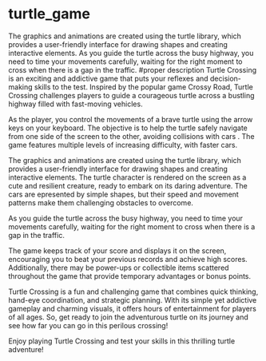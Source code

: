 # turtle_game
The graphics and animations are created using the turtle library, which provides a user-friendly interface for drawing shapes and creating interactive elements.  As you guide the turtle across the busy highway, you need to time your movements carefully, waiting for the right moment to cross when there is a gap in the traffic.
#proper description
Turtle Crossing is an exciting and addictive game that puts your reflexes and decision-making skills to the test. Inspired by the popular game Crossy Road, Turtle Crossing challenges players to guide a courageous turtle across a bustling highway filled with fast-moving vehicles.

As the player, you control the movements of a brave turtle using the arrow keys on your keyboard. The objective is to help the turtle safely navigate from one side of the screen to the other, avoiding collisions with cars . The game features multiple levels of increasing difficulty, with faster cars.

The graphics and animations are created using the turtle library, which provides a user-friendly interface for drawing shapes and creating interactive elements. The turtle character is rendered on the screen as a cute and resilient creature, ready to embark on its daring adventure. The cars  are epresented by simple shapes, but their speed and movement patterns make them challenging obstacles to overcome.

As you guide the turtle across the busy highway, you need to time your movements carefully, waiting for the right moment to cross when there is a gap in the traffic.

The game keeps track of your score and displays it on the screen, encouraging you to beat your previous records and achieve high scores. Additionally, there may be power-ups or collectible items scattered throughout the game that provide temporary advantages or bonus points.

Turtle Crossing is a fun and challenging game that combines quick thinking, hand-eye coordination, and strategic planning. With its simple yet addictive gameplay and charming visuals, it offers hours of entertainment for players of all ages. So, get ready to join the adventurous turtle on its journey and see how far you can go in this perilous crossing!

Enjoy playing Turtle Crossing and test your skills in this thrilling turtle adventure!
